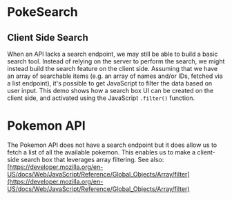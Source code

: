 # PokeSearch 

## Client Side Search
When an API lacks a search endpoint, we may still be able to build a basic search tool. Instead of relying on the server to perform the search, we might instead build the search feature on the client side. Assuming that we have an array of searchable items (e.g. an array of names and/or IDs, fetched via a list endpoint), it's possible to get JavaScript to filter the data based on user input. This demo shows how a search box UI can be created on the client side, and activated using the JavaScript `.filter()` function.

# Pokemon API
The Pokemon API does not have a search endpoint but it does allow us to fetch a list of all the available pokemon. This enables us to make a client-side search box that leverages array filtering.  See also: [https://developer.mozilla.org/en-US/docs/Web/JavaScript/Reference/Global_Objects/Array/filter](https://developer.mozilla.org/en-US/docs/Web/JavaScript/Reference/Global_Objects/Array/filter)
 
